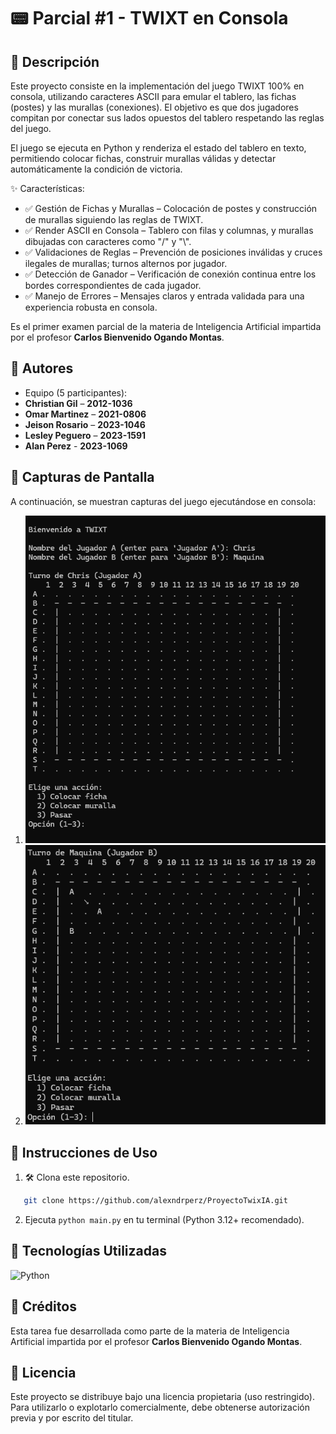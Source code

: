 # 📟 Parcial #1 - TWIXT en Consola

## 📲 Descripción
Este proyecto consiste en la implementación del juego TWIXT 100% en consola, utilizando caracteres ASCII para emular el tablero, las fichas (postes) y las murallas (conexiones). El objetivo es que dos jugadores compitan por conectar sus lados opuestos del tablero respetando las reglas del juego.

El juego se ejecuta en Python y renderiza el estado del tablero en texto, permitiendo colocar fichas, construir murallas válidas y detectar automáticamente la condición de victoria.

✨ Características:
- ✅ Gestión de Fichas y Murallas – Colocación de postes y construcción de murallas siguiendo las reglas de TWIXT.
- ✅ Render ASCII en Consola – Tablero con filas y columnas, y murallas dibujadas con caracteres como "/" y "\\".
- ✅ Validaciones de Reglas – Prevención de posiciones inválidas y cruces ilegales de murallas; turnos alternos por jugador.
- ✅ Detección de Ganador – Verificación de conexión continua entre los bordes correspondientes de cada jugador.
- ✅ Manejo de Errores – Mensajes claros y entrada validada para una experiencia robusta en consola.

Es el primer examen parcial de la materia de Inteligencia Artificial impartida por el profesor **Carlos Bienvenido Ogando Montas**.

## 👤 Autores
- Equipo (5 participantes):
- **Christian Gil** – **2012-1036**
- **Omar Martinez** – **2021-0806**
- **Jeison Rosario** – **2023-1046**
- **Lesley Peguero** – **2023-1591**
- **Alan Perez** - **2023-1069**
## 📸 Capturas de Pantalla
A continuación, se muestran capturas del juego ejecutándose en consola:

1. ![Captura 1](/imgs/img1.png)
2. ![Captura 2](/imgs/img2.png)

## 🚀 Instrucciones de Uso
1. 🛠️ Clona este repositorio.
```bash
   git clone https://github.com/alexndrperz/ProyectoTwixIA.git
   ```
2. Ejecuta `python main.py` en tu terminal (Python 3.12+ recomendado).

## 🚀 Tecnologías Utilizadas
![Python](https://img.shields.io/badge/Python-3.12%2B-3776AB?style=for-the-badge&logo=python&logoColor=white)

## 🙏 Créditos
Esta tarea fue desarrollada como parte de la materia de Inteligencia Artificial impartida por el profesor **Carlos Bienvenido Ogando Montas**.

## 📄 Licencia
Este proyecto se distribuye bajo una licencia propietaria (uso restringido). Para utilizarlo o explotarlo comercialmente, debe obtenerse autorización previa y por escrito del titular.


